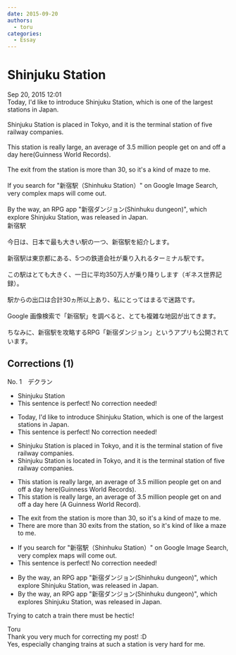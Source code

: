 ```yaml
---
date: 2015-09-20
authors:
  - toru
categories:
  - Essay
---
```


<h1 id="subject_show">Shinjuku Station</h1>
<div class="date">Sep 20, 2015 12:01</div>
<div id="post"><div id="body_show_ori">
Today, I'd like to introduce Shinjuku Station, which is one of the largest stations in Japan.<br/><br/>Shinjuku Station is placed in Tokyo, and it is the terminal station of five railway companies.<br/><br/>This station is really large, an average of 3.5 million people get on and off a day here(Guinness World Records).<br/><br/>The exit from the station is more than 30, so it's a kind of maze to me.<br/><br/>If you search for "新宿駅（Shinhuku Station）" on Google Image Search, very complex maps will come out.<br/><br/>By the way, an RPG app "新宿ダンジョン(Shinhuku dungeon)", which explore Shinjuku Station, was released in Japan.
</div></div>

<!-- more -->

<div id="post_ja"><div id="body_show_mo">
新宿駅<br/><br/>今日は、日本で最も大きい駅の一つ、新宿駅を紹介します。<br/><br/>新宿駅は東京都にある、5つの鉄道会社が乗り入れるターミナル駅です。<br/><br/>この駅はとても大きく、一日に平均350万人が乗り降りします（ギネス世界記録）。<br/><br/>駅からの出口は合計30ヵ所以上あり、私にとってはまるで迷路です。<br/><br/>Google 画像検索で「新宿駅」を調べると、とても複雑な地図が出てきます。<br/><br/>ちなみに、新宿駅を攻略するRPG「新宿ダンジョン」というアプリも公開されています。
</div></div>

## Corrections (1)
<div id="block"><div class="first_name"> No. 1　<span class="just_name">デクラン</span></div><div id="block2">
<ul class="correction_field">
<li class="incorrect">Shinjuku Station</li>
<li class="corrected perfect">This sentence is perfect! No correction needed!</li>
</ul>
<ul class="correction_field">
<li class="incorrect">Today, I'd like to introduce Shinjuku Station, which is one of the largest stations in Japan.</li>
<li class="corrected perfect">This sentence is perfect! No correction needed!</li>
</ul>
<ul class="correction_field">
<li class="incorrect">Shinjuku Station is placed in Tokyo, and it is the terminal station of five railway companies.</li>
<li class="corrected correct">
Shinjuku Station is <span class="f_red">located</span> in Tokyo, and it is the terminal station of five railway companies.
</li>
</ul>
<ul class="correction_field">
<li class="incorrect">This station is really large, an average of 3.5 million people get on and off a day here(Guinness World Records).</li>
<li class="corrected correct">
This station is really large, an average of 3.5 million people get on and off a day here (<span class="f_red">A </span>Guinness World Record).
</li>
</ul>
<ul class="correction_field">
<li class="incorrect">The exit from the station is more than 30, so it's a kind of maze to me.</li>
<li class="corrected correct">
<span class="f_red">There are more than 30 exits from the station</span>, so it's kind of <span class="f_red">like a</span> maze to me.
</li>
</ul>
<ul class="correction_field">
<li class="incorrect">If you search for "新宿駅（Shinhuku Station）" on Google Image Search, very complex maps will come out.</li>
<li class="corrected perfect">This sentence is perfect! No correction needed!</li>
</ul>
<ul class="correction_field">
<li class="incorrect">By the way, an RPG app "新宿ダンジョン(Shinhuku dungeon)", which explore Shinjuku Station, was released in Japan.</li>
<li class="corrected correct">
By the way, an RPG app "新宿ダンジョン(Shinhuku dungeon)", which explore<span class="f_red">s</span> Shinjuku Station, was released in Japan.
</li>
</ul>
<p class="comment_small">
 Trying to catch a train there must be hectic!
</p>

</div><div class="name"><span class="just_name">Toru</span><br>
Thank you very much for correcting my post! :D<br/>Yes, especially changing trains at such a station is very hard for me.
</div>
</div>
